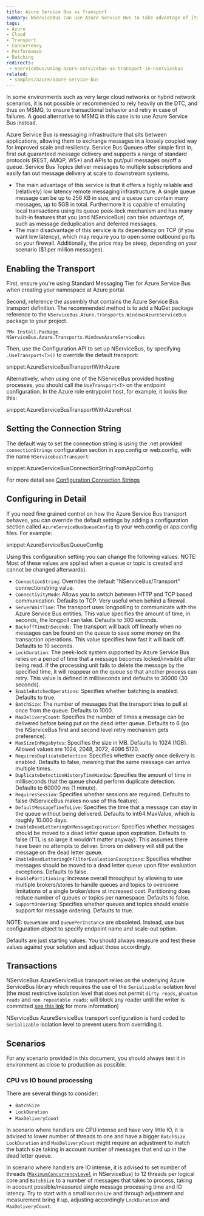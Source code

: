 ```yaml
---
title: Azure Service Bus as Transport
summary: NServiceBus can use Azure Service Bus to take advantage of its peek-lock mechanism in environments where one cannot rely on the DTC.
tags: 
- Azure
- Cloud
- Transport
- Concurrency
- Performance
- Batching
redirects:
 - nservicebus/using-azure-servicebus-as-transport-in-nservicebus
related:
 - samples/azure/azure-service-bus
---
```


In some environments such as very large cloud networks or hybrid network scenarios, it is not possible or recommended to rely heavily on the DTC, and thus on MSMQ, to ensure transactional behavior and retry in case of failures. A good alternative to MSMQ in this case is to use Azure Service Bus instead.

Azure Service Bus is messaging infrastructure that sits between applications, allowing them to exchange messages in a loosely coupled way for improved scale and resiliency. Service Bus Queues offer simple first in, first out guaranteed message delivery and supports a range of standard protocols (REST, AMQP, WS*) and APIs to put/pull messages on/off a queue. Service Bus Topics deliver messages to multiple subscriptions and easily fan out message delivery at scale to downstream systems.
 
- The main advantage of this service is that it offers a highly reliable and (relatively) low latency remote messaging infrastructure. A single queue message can be up to 256 KB in size, and a queue can contain many messages, up to 5GB in total. Furthermore it is capable of emulating local transactions using its queue peek-lock mechanism and has many built-in features that you (and NServiceBus) can take advantage of, such as message deduplication and deferred messages.
- The main disadvantage of this service is its dependency on TCP (if you want low latency), which may require you to open some outbound ports on your firewall. Additionally, the price may be steep, depending on your scenario ($1 per million messages).


## Enabling the Transport

First, ensure you're using Standard Messaging Tier for Azure Service Bus when creating your namespace at Azure portal.

Second, reference the assembly that contains the Azure Service Bus transport definition. The recommended method is to add a NuGet package reference to the  `NServiceBus.Azure.Transports.WindowsAzureServiceBus` package to your project.

```
PM> Install-Package NServiceBus.Azure.Transports.WindowsAzureServiceBus
```

Then, use the Configuration API to set up NServiceBus, by specifying `.UseTransport<T>()` to override the default transport:

snippet:AzureServiceBusTransportWithAzure

Alternatively, when using one of the NServiceBus provided hosting processes, you should call the `UseTransport<T>` on the endpoint configuration. In the Azure role entrypoint host, for example, it looks like this:

snippet:AzureServiceBusTransportWithAzureHost


## Setting the Connection String

The default way to set the connection string is using the .net provided `connectionStrings` configuration section in app.config or web.config, with the name `NServicebus\Transport`:

snippet:AzureServiceBusConnectionStringFromAppConfig

For more detail see [Configuration Connection Strings](https://msdn.microsoft.com/en-us/library/azure/jj149830.aspx)


## Configuring in Detail

If you need fine grained control on how the Azure Service Bus transport behaves, you can override the default settings by adding a configuration section called `AzureServiceBusQueueConfig` to your web.config or app.config files. For example:

snippet:AzureServiceBusQueueConfig

Using this configuration setting you can change the following values. NOTE: Most of these values are applied when a queue or topic is created and cannot be changed afterwards).

- `ConnectionString`: Overrides the default "NServiceBus/Transport" connectionstring value.
- `ConnectivityMode`: Allows you to switch between HTTP and TCP based communication. Defaults to TCP. Very useful when behind a firewall.
- `ServerWaitTime`: The transport uses longpolling to communicate with the Azure Service Bus entities. This value specifies the amount of time, in seconds, the longpoll can take. Defaults to 300 seconds. 
- `BackoffTimeInSeconds`: The transport will back off linearly when no messages can be found on the queue to save some money on the transaction operations. This value specifies how fast it will back off. Defaults to 10 seconds.
- `LockDuration`: The peek-lock system supported by Azure Service Bus relies on a period of time that a message becomes locked/invisible after being read. If the processing unit fails to delete the message by the specified time, it will reappear on the queue so that another process can retry. This value is defined in milliseconds and defaults to 30000 (30 seconds). 
- `EnableBatchedOperations`: Specifies whether batching is enabled. Defaults to true.
- `BatchSize`: The number of messages that the transport tries to pull at once from the queue. Defaults to 1000. 
- `MaxDeliveryCount`: Specifies the number of times a message can be delivered before being put on the dead letter queue. Defaults to 6 (so the NServiceBus first and second level retry mechanism gets preference).
- `MaxSizeInMegabytes`: Specifies the size in MB. Defaults to 1024 (1GB). Allowed values are 1024, 2048, 3072, 4096 5120.
- `RequiresDuplicateDetection`: Specifies whether exactly once delivery is enabled. Defaults to false, meaning that the same message can arrive multiple times.
- `DuplicateDetectionHistoryTimeWindow`:  Specifies the amount of time in milliseconds that the queue should perform duplicate detection. Defaults to 60000 ms (1 minute).
- `RequiresSession`: Specifies whether sessions are required. Defaults to false (NServiceBus makes no use of this feature).
- `DefaultMessageTimeToLive`: Specifies the time that a message can stay in the queue without being delivered. Defaults to int64.MaxValue, which is roughly 10.000 days.
- `EnableDeadLetteringOnMessageExpiration`: Specifies whether messages should be moved to a dead letter queue upon expiration. Defaults to false (TTL is so large it wouldn't matter anyway). This assumes there have been no attempts to deliver. Errors on delivery will still put the message on the dead letter queue.
- `EnableDeadLetteringOnFilterEvaluationExceptions`: Specifies whether messages should be moved to a dead letter queue upon filter evaluation exceptions. Defaults to false.
- `EnablePartitioning`: Increase overall throughput by allowing to use multiple brokers/stores to handle queues and topics to overcome limitations of a single broker/store at increased cost. Partitioning does reduce number of queues or topics per namespace. Defaults to false.
- `SupportOrdering`: Specifies whether queues and topics should enable support for message ordering. Defaults to true.

NOTE: `QueueName` and `QueuePerInstance` are obsoleted. Instead, use bus configuration object to specify endpoint name and scale-out option.

Defaults are just starting values. You should always measure and test these values against your solution and adjust those accordingly.


## Transactions

NServiceBus AzureServiceBus transport relies on the underlying Azure ServiceBus library which requires the use of the `Serializable` isolation level (the most restrictive isolation level that does not permit `dirty reads`, `phantom reads` and `non repeatable reads`; will block any reader until the writer is committed [see this link](http://dotnetspeak.com/2013/04/transaction-isolation-levels-explained-in-details) for more information)

NServiceBus AzureServiceBus transport configuration is hard coded to `Serializable` isolation level to prevent users from overriding it.


## Scenarios

For any scenario provided in this document, you should always test it in environment as close to production as possible.


### CPU vs IO bound processing

There are several things to consider:
- `BatchSize`
- `LockDuration`
- `MaxDeliveryCount`

In scenario where handlers are CPU intense and have very little IO, it is advised to lower number of threads to one and have a bigger `BatchSize`. `LockDuration` and `MaxDeliveryCount` might require an adjustment to match the batch size taking in account number of messages that end up in the dead letter queue.

In scenario where handlers are IO intense, it is advised to set number of threads ([`MaximumConcurrencyLevel`](/nservicebus/operations/tuning.md) in NServiceBus) to 12 threads per logical core and `BatchSize` to a number of messages that takes to process, taking in account possible/measured single message processing time and IO latency. Try to start with a small `BatchSize` and through adjustment and measurement bring it up, adjusting accordingly `LockDuration` and `MaxDeliveryCount`.

